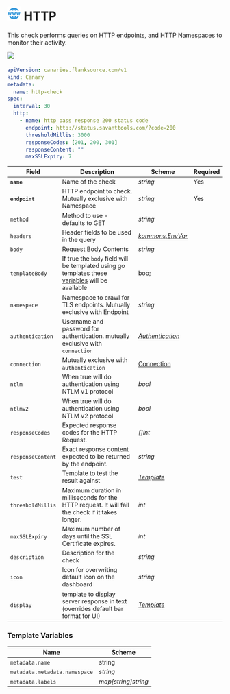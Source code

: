# <img src='https://raw.githubusercontent.com/flanksource/flanksource-ui/main/src/icons/http.svg' style='height: 32px'/> HTTP

This check performs queries on HTTP endpoints, and HTTP Namespaces to monitor their activity.

![](/snippets/http.svg.png)

```yaml
apiVersion: canaries.flanksource.com/v1
kind: Canary
metadata:
  name: http-check
spec:
  interval: 30
  http:
    - name: http pass response 200 status code
      endpoint: http://status.savanttools.com/?code=200
      thresholdMillis: 3000
      responseCodes: [201, 200, 301]
      responseContent: ""
      maxSSLExpiry: 7
```

| Field | Description | Scheme | Required |
| ----- | ----------- | ------ | -------- |
| **`name`**        | Name of the check                                            | *string*                                                     | Yes |
| **`endpoint`**    | HTTP endpoint to check.  Mutually exclusive with Namespace   | *string*                                                     | Yes      |
| `method`          | Method to use - defaults to GET                              | *string*                                                     | |
| `headers`         | Header fields to be used in the query                        | [*kommons.EnvVar*](https://pkg.go.dev/github.com/flanksource/kommons#EnvVar) | |
| `body` | Request Body Contents | *string* |  |
| `templateBody` | If true the `body` field will be templated using go templates these [variables](#templateVariables) will be available | boo; | |
| `namespace` | Namespace to crawl for TLS endpoints.  Mutually exclusive with Endpoint | *string* |  |
| `authentication` | Username and password for authentication.  mutually exclusive with `connection` | [*Authentication*](../concepts/authentication.md) | |
| `connection` | Mutually exclusive with `authentication` | [Connection](../concepts/connections) | |
| `ntlm` | When true will do authentication using NTLM v1 protocol | *bool* |  |
| `ntlmv2` | When true will do authentication using NTLM v2 protocol | *bool* |  |
| `responseCodes` | Expected response codes for the HTTP Request. | *[]int* |  |
| `responseContent` | Exact response content expected to be returned by the endpoint. | *string* |  |
| `test` | Template to test the result against | [*Template*](../concepts/templating.md) |  |
| `thresholdMillis` | Maximum duration in milliseconds for the HTTP request. It will fail the check if it takes longer. | *int* |  |
| `maxSSLExpiry` | Maximum number of days until the SSL Certificate expires. | *int* | |
| `description` | Description for the check | *string* | |
| `icon` | Icon for overwriting default icon on the dashboard | *string* | |
| `display` | template to display server response in text (overrides default bar format for UI) | [*Template*](../concepts/templating.md) | |

### Template Variables

| Name | Scheme |
| ----- | ------ |
| `metadata.name` | string |
| `metadata.metadata.namespace` | *string* |
| `metadata.labels` | *map[string]string* |
